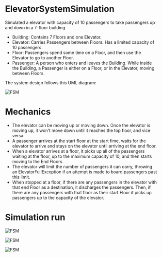 # ElevatorSystemSimulation
Simulated a elevator with capacity of 10 passengers to take passengers up and down in a 7-floor building

*	Building: Contains 7 Floors and one Elevator. 
*	Elevator: Carries Passengers between Floors. Has a limited capacity of 10 passengers.
*	Floor: Passengers spend some time on a Floor, and then use the Elevator to go to another Floor.
*	Passenger: A person who enters and leaves the Building. While inside the Building, a Passenger is either on a Floor, or in the Elevator, moving between Floors.

The system design follows this UML diagram:

![FSM](https://github.com/sunnymeow/ElevatorSystemSimulation/blob/master/.res/UML%20diagram.png)

# Mechanics
* The elevator can be moving up or moving down. Once the elevator is moving up, it won't move down until it reaches the top floor, and vice versa. 
* A passenger arrives at the start floor at the start fime, waits for the elevator to arrive and stays on the elevator until arriving at the end floor.
* When a elevator arrives at a floor, it picks up all of the passengers waiting at the floor, up to the maximum capacity of 10, and then starts moving to the End Floors.
* The elevator will limit the number of passengers it can carry, throwing an ElevatorFullException if an attempt is made to board passengers past this limit.
* When stopped at a floor, if there are any passengers in the elevator with that end Floor as a destination, it discharges the passengers. Then, if there are any passengers with that floor as their start Floor it picks up passengers up to the capacity of the elevator.

# Simulation run

![FSM](https://github.com/sunnymeow/ElevatorSystemSimulation/blob/master/.res/run1.png)

![FSM](https://github.com/sunnymeow/ElevatorSystemSimulation/blob/master/.res/run2.png)

![FSM](https://github.com/sunnymeow/ElevatorSystemSimulation/blob/master/.res/run3.png)
